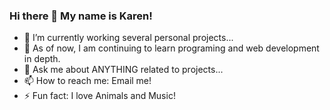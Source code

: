 ### Hi there 👋 My name is Karen!

- 🔭 I’m currently working several personal projects...
- 🌱 As of now, I am continuing to learn programing and web development in depth.
- 💬 Ask me about ANYTHING related to projects...
- 📫 How to reach me: Email me!
- ⚡ Fun fact: I love Animals and Music!

<!--
**KarenHarley/KarenHarley** is a ✨ _special_ ✨ repository because its `README.md` (this file) appears on your GitHub profile.

Here are some ideas to get you started:

- 🔭 I’m currently working on ...
- 🌱 I’m currently learning ...
- 👯 I’m looking to collaborate on ...
- 🤔 I’m looking for help with ...
- 💬 Ask me about ...
- 📫 How to reach me: ...
- 😄 Pronouns: ...
- ⚡ Fun fact: ...
-->
